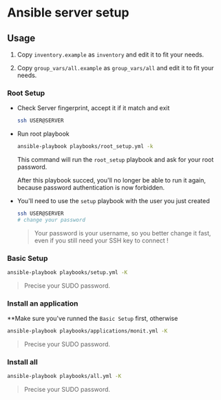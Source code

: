 # Ansible server setup

## Usage

1. Copy `inventory.example` as `inventory` and edit it to fit your needs.

2. Copy `group_vars/all.example` as `group_vars/all` and edit it to fit your needs.

### Root Setup

- Check Server fingerprint, accept it if it match and exit

    ```bash
    ssh USER@SERVER
    ```

- Run root playbook

    ```bash
    ansible-playbook playbooks/root_setup.yml -k
    ```

    This command will run the `root_setup` playbook and ask for your root password.

    After this playbook succed, you'll no longer be able to run it again, because password authentication is now forbidden.

- You'll need to use the `setup` playbook with the user you just created

    ```bash
    ssh USER@SERVER
    # change your password
    ```

    > Your password is your username, so you better change it fast, even if you still need your SSH key to connect !

### Basic Setup

```bash
ansible-playbook playbooks/setup.yml -K
```

> Precise your SUDO password.

### Install an application

**Make sure you've runned the `Basic Setup` first, otherwise

```bash
ansible-playbook playbooks/applications/monit.yml -K
```

> Precise your SUDO password.

### Install all

```bash
ansible-playbook playbooks/all.yml -K
```

> Precise your SUDO password.

